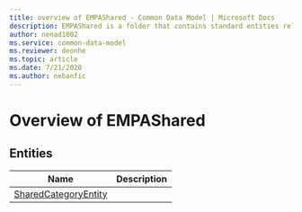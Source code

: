 ```yaml
---
title: overview of EMPAShared - Common Data Model | Microsoft Docs
description: EMPAShared is a folder that contains standard entities related to the Common Data Model.
author: nenad1002
ms.service: common-data-model
ms.reviewer: deonhe
ms.topic: article
ms.date: 7/21/2020
ms.author: nebanfic
---
```


# Overview of EMPAShared


## Entities

|Name|Description|
|---|---|
|[SharedCategoryEntity](SharedCategoryEntity.md)||

